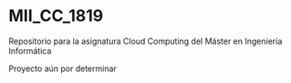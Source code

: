# MII_CC_1819
Repositorio para la asignatura Cloud Computing del Máster en Ingeniería Informática

Proyecto aún por determinar
